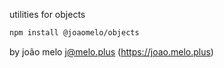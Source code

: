 utilities for objects

```bash
npm install @joaomelo/objects
```

by joão melo <j@melo.plus> (https://joao.melo.plus)

